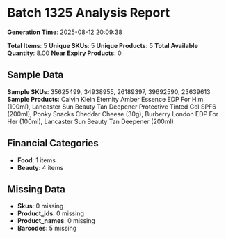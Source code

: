 # Batch 1325 Analysis Report

**Generation Time**: 2025-08-12 20:09:38

**Total Items**: 5
**Unique SKUs**: 5
**Unique Products**: 5
**Total Available Quantity**: 8.00
**Near Expiry Products**: 0

## Sample Data
**Sample SKUs**: 35625499, 34938955, 26189397, 39692590, 23639613
**Sample Products**: Calvin Klein Eternity Amber Essence EDP For Him (100ml), Lancaster Sun Beauty Tan Deepener Protective Tinted Gel SPF6 (200ml), Ponky Snacks Cheddar Cheese (30g), Burberry London EDP For Her (100ml), Lancaster Sun Beauty Tan Deepener (200ml)

## Financial Categories
- **Food**: 1 items
- **Beauty**: 4 items

## Missing Data
- **Skus**: 0 missing
- **Product_ids**: 0 missing
- **Product_names**: 0 missing
- **Barcodes**: 5 missing
